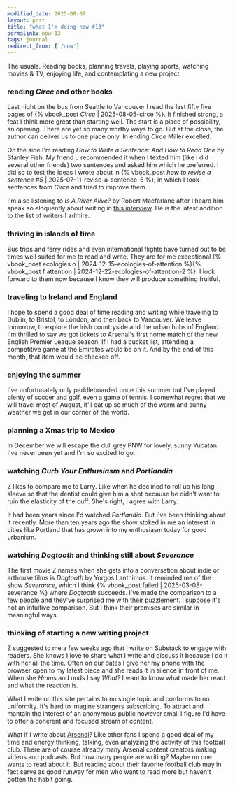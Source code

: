 ```yaml
---
modified_date: 2025-08-07
layout: post
title: "what I'm doing now #13"
permalink: now-13
tags: journal
redirect_from: ['/now']
---
```


The usuals.
Reading books, planning travels, playing sports, watching movies & TV, enjoying life, and contemplating a new project.
<!--more-->

### reading _Circe_ and other books

Last night on the bus from Seattle to Vancouver I read the last fifty five pages of {% vbook_post _Circe_ | 2025-08-05-circe %}.
It finished strong, a feat I think more great than starting well.
The start is a place of possibility, an opening.
There are yet so many worthy ways to go.
But at the close, the author can deliver us to one place only.
In ending _Circe_ Miller excelled.

On the side I'm reading _How to Write a Sentence: And How to Read One_ by Stanley Fish.
My friend J recommended it when I texted him (like I did several other friends) two sentences and asked him which he preferred.
I did so to test the ideas I wrote about in {% vbook_post _how to revise a sentence #5_ | 2025-07-11-revise-a-sentence-5 %}, in which I took sentences from _Circe_ and tried to improve them.

I'm also listening to _Is A River Alive?_ by Robert Macfarlane after I heard him speak so eloquently about writing in [this interview](https://youtu.be/rdsE9XqB2bI?si=sQtRneBdN7A-lVA5).
He is the latest addition to the list of writers I admire.

### thriving in islands of time

Bus trips and ferry rides and even international flights have turned out to be times well suited for me to read and write.
They are for me exceptional {% vbook_post ecologies o | 2024-12-15-ecologies-of-attention %}{% vbook_post f attention | 2024-12-22-ecologies-of-attention-2 %}.
I look forward to them now because I know they will produce something fruitful.

### traveling to Ireland and England

I hope to spend a good deal of time reading and writing while traveling to Dublin, to Bristol, to London, and then back to Vancouver.
We leave tomorrow, to explore the Irish countryside and the urban hubs of England.
I'm thrilled to say we got tickets to Arsenal's first home match of the new English Premier League season.
If I had a bucket list, attending a competitive game at the Emirates would be on it.
And by the end of this month, that item would be checked off.

### enjoying the summer

I've unfortunately only paddleboarded once this summer but I've played plenty of soccer and golf, even a game of tennis.
I somewhat regret that we will travel most of August, it'll eat up so much of the warm and sunny weather we get in our corner of the world.

### planning a Xmas trip to Mexico

In December we will escape the dull grey PNW for lovely, sunny Yucatan.
I've never been yet and I'm so excited to go.

### watching _Curb Your Enthusiasm_ and _Portlandia_

Z likes to compare me to Larry.
Like when he declined to roll up his long sleeve so that the dentist could give him a shot because he didn't want to ruin the elasticity of the cuff.
She's right, I agree with Larry.

It had been years since I'd watched _Portlandia_.
But I've been thinking about it recently.
More than ten years ago the show stoked in me an interest in cities like Portland that has grown into my enthusiasm today for good urbanism.

### watching _Dogtooth_ and thinking still about _Severance_

The first movie Z names when she gets into a conversation about indie or arthouse films is _Dogtooth_ by Yorgos Lanthimos.
It reminded me of the show _Severance_, which I think {% vbook_post failed | 2025-03-08-severance %} where _Dogtooth_ succeeds.
I've made the comparison to a few people and they've surprised me with their puzzlement.
I suppose it's not an intuitive comparison.
But I think their premises are similar in meaningful ways.

### thinking of starting a new writing project

Z suggested to me a few weeks ago that I write on Substack to engage with readers.
She knows I love to share what I write and discuss it because I do it with her all the time.
Often on our dates I give her my phone with the browser open to my latest piece and she reads it in silence in front of me.
When she _Hmms_ and nods I say _What?_
I want to know what made her react and what the reaction is.

What I write on this site pertains to no single topic and conforms to no uniformity.
It's hard to imagine strangers subscribing.
To attract and mantain the interest of an anonymous public however small I figure I'd have to offer a coherent and focused stream of content.

What if I write about [Arsenal](https://www.arsenal.com/)?
Like other fans I spend a good deal of my time and energy thinking, talking, even analyzing the activity of this football club.
There are of course already many Arsenal content creators making videos and podcasts.
But how many people are writing?
Maybe no one wants to read about it.
But reading about their favorite football club may in fact serve as good runway for men who want to read more but haven't gotten the habit going.
